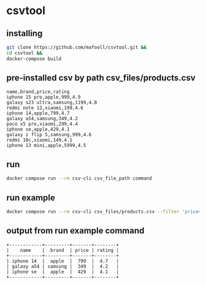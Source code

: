 # csvtool

## installing

```bash
git clone https://github.com/mafooll/csvtool.git &&
cd csvtool &&
docker-compose build
```

## pre-installed csv by path csv_files/products.csv

```
name,brand,price,rating
iphone 15 pro,apple,999,4.9
galaxy s23 ultra,samsung,1199,4.8
redmi note 12,xiaomi,199,4.6
iphone 14,apple,799,4.7
galaxy a54,samsung,349,4.2
poco x5 pro,xiaomi,299,4.4
iphone se,apple,429,4.1
galaxy z flip 5,samsung,999,4.6
redmi 10c,xiaomi,149,4.1
iphone 13 mini,apple,5999,4.5

```


## run

```bash
docker compose run --rm csv-cli csv_file_path command
```

## run example

```bash
docker compose run --rm csv-cli csv_files/products.csv --filter 'price<999 and (brand=apple or brand=samsung)' --sort 'rating:desc'
```
## output from run example command

```
+------------+---------+-------+--------+
|    name    |  brand  | price | rating |
+------------+---------+-------+--------+
| iphone 14  |  apple  |  799  |  4.7   |
| galaxy a54 | samsung |  349  |  4.2   |
| iphone se  |  apple  |  429  |  4.1   |
+------------+---------+-------+--------+
```
